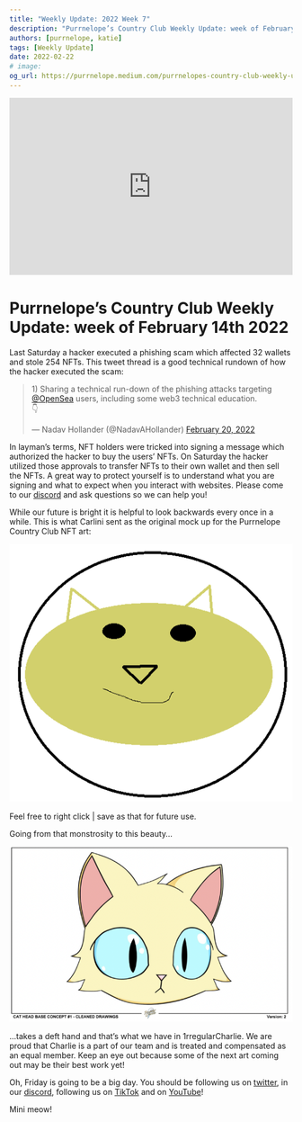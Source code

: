```yaml
---
title: "Weekly Update: 2022 Week 7"
description: "Purrnelope’s Country Club Weekly Update: week of February 14th 2022"
authors: [purrnelope, katie]
tags: [Weekly Update]
date: 2022-02-22
# image:
og_url: https://purrnelope.medium.com/purrnelopes-country-club-weekly-update-week-of-february-13th-2022-6140ab6279e1
---
```


<iframe width="100%" height="315" src="https://www.youtube.com/embed/5DuKm15p53w" title="YouTube video player" frameborder="0" allow="accelerometer; autoplay; clipboard-write; encrypted-media; gyroscope; picture-in-picture" allowfullscreen></iframe>

<!--truncate-->

# Purrnelope’s Country Club Weekly Update: week of February 14th 2022

Last Saturday a hacker executed a phishing scam which affected 32 wallets and stole 254 NFTs. This tweet thread is a good technical rundown of how the hacker executed the scam:

<blockquote class="twitter-tweet">
  <p lang="en" dir="ltr">
    1) Sharing a technical run-down of the phishing attacks targeting
    <a href="https://twitter.com/opensea?ref_src=twsrc%5Etfw">@OpenSea</a>
    users, including some web3 technical education.<br />👇
  </p>
  &mdash; Nadav Hollander (@NadavAHollander)
  <a
    href="https://twitter.com/NadavAHollander/status/1495509511179755530?ref_src=twsrc%5Etfw"
    >February 20, 2022</a
  >
</blockquote>

In layman’s terms, NFT holders were tricked into signing a message which authorized the hacker to buy the users’ NFTs. On Saturday the hacker utilized those approvals to transfer NFTs to their own wallet and then sell the NFTs. A great way to protect yourself is to understand what you are signing and what to expect when you interact with websites. Please come to our [discord](https://discord.gg/purrnelopescountryclub) and ask questions so we can help you!

While our future is bright it is helpful to look backwards every once in a while. This is what Carlini sent as the original mock up for the Purrnelope Country Club NFT art:

![](./assets/1_Hsj8iP-99x4fnTEStPlSZw.png)

Feel free to right click | save as that for future use.

Going from that monstrosity to this beauty…

![](./assets/1_LReCX9jn0QKOn3Icsg5_Vw.png)

…takes a deft hand and that’s what we have in 1rregularCharlie. We are proud that Charlie is a part of our team and is treated and compensated as an equal member. Keep an eye out because some of the next art coming out may be their best work yet!

Oh, Friday is going to be a big day. You should be following us on [twitter](https://twitter.com/purrnelopescc), in our [discord](https://discord.gg/purrnelopescountryclub), following us on [TikTok](https://www.tiktok.com/@purrnelopescountryclub) and on [YouTube](https://www.youtube.com/channel/UCDNEK69wV4wkYeIb-WTshUQ?app=desktop)!

Mini meow!
